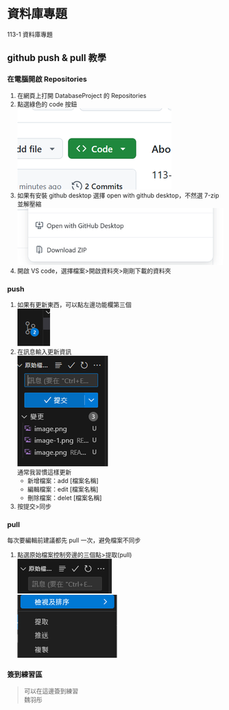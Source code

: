 # 資料庫專題
 113-1 資料庫專題

## github push & pull 教學
### 在電腦開啟 Repositories
1. 在網頁上打開 DatabaseProject 的 Repositories
2. 點選綠色的 code 按鈕 <br>
    ![alt text](README_img/image.png)
3. 如果有安裝 github desktop 選擇 open with github desktop，不然選 7-zip 並解壓縮<br>
    ![alt text](README_img/image-1.png)
4. 開啟 VS code，選擇檔案>開啟資料夾>剛剛下載的資料夾
### push
1. 如果有更新東西，可以點左邊功能欄第三個<br>
    ![alt text](README_img/image-2.png)
2. 在訊息輸入更新資訊<br>
    ![alt text](README_img/image-3.png)<br>
    通常我習慣這樣更新
    - 新增檔案：add [檔案名稱]
    - 編輯檔案：edit [檔案名稱]
    - 刪除檔案：delet [檔案名稱]
3. 按提交>同步
### pull
每次要編輯前建議都先 pull 一次，避免檔案不同步
1. 點選原始檔案控制旁邊的三個點>提取(pull)<br>
    ![alt text](README_img/image-4.png)<br>
    ![alt text](README_img/image-5.png)

### 簽到練習區
> 可以在這邊簽到練習 <br>
魏羽彤